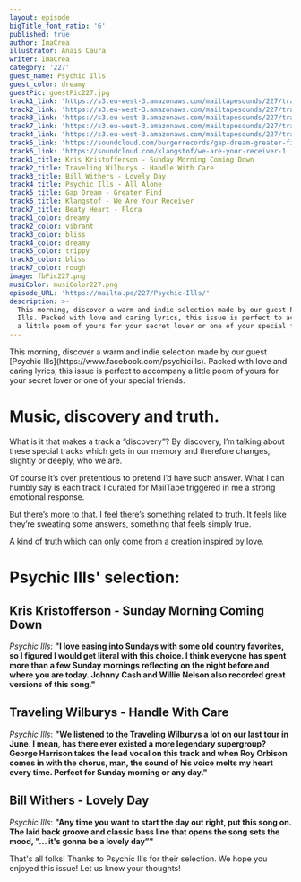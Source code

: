 ```yaml
---
layout: episode
bigTitle_font_ratio: '6'
published: true
author: ImaCrea
illustrator: Anais Caura
writer: ImaCrea
category: '227'
guest_name: Psychic Ills
guest_color: dreamy
guestPic: guestPic227.jpg
track1_link: 'https://s3.eu-west-3.amazonaws.com/mailtapesounds/227/track1.mp3'
track2_link: 'https://s3.eu-west-3.amazonaws.com/mailtapesounds/227/track2.mp3'
track3_link: 'https://s3.eu-west-3.amazonaws.com/mailtapesounds/227/track3.mp3'
track7_link: 'https://s3.eu-west-3.amazonaws.com/mailtapesounds/227/track7.mp3'
track4_link: 'https://s3.eu-west-3.amazonaws.com/mailtapesounds/227/track4.mp3'
track5_link: 'https://soundcloud.com/burgerrecords/gap-dream-greater-find'
track6_link: 'https://soundcloud.com/klangstof/we-are-your-receiver-1'
track1_title: Kris Kristofferson - Sunday Morning Coming Down
track2_title: Traveling Wilburys - Handle With Care
track3_title: Bill Withers - Lovely Day
track4_title: Psychic Ills - All Alone
track5_title: Gap Dream - Greater Find
track6_title: Klangstof - We Are Your Receiver
track7_title: Beaty Heart - Flora
track1_color: dreamy
track2_color: vibrant
track3_color: bliss
track4_color: dreamy
track5_color: trippy
track6_color: bliss
track7_color: rough
image: fbPic227.png
musiColor: musiColor227.png
episode_URL: 'https://mailta.pe/227/Psychic-Ills/'
description: >-
  This morning, discover a warm and indie selection made by our guest Psychic
  Ills. Packed with love and caring lyrics, this issue is perfect to accompagny
  a little poem of yours for your secret lover or one of your special friends.
---
```

<p id="introduction">This morning, discover a warm and indie selection made by our guest [Psychic Ills](https://www.facebook.com/psychicills). Packed with love and caring lyrics, this issue is perfect to accompany a little poem of yours for your secret lover or one of your special friends.</p>

# Music, discovery and truth.

What is it that makes a track a “discovery”? By discovery, I’m talking about these special tracks which gets in our memory and therefore changes, slightly or deeply, who we are.

Of course it’s over pretentious to pretend I’d have such answer. What I can humbly say is each track I curated for MailTape triggered in me a strong emotional response.

But there’s more to that. I feel there’s something related to truth. It feels like they’re sweating some answers, something that feels simply true.

A kind of truth which can only come from a creation inspired by love.

# Psychic Ills' selection:

## Kris Kristofferson - Sunday Morning Coming Down
_Psychic Ills_: **"**I love easing into Sundays with some old country favorites, so I figured I would get literal with this choice. I think everyone has spent more than a few Sunday mornings reflecting on the night before and where you are today. Johnny Cash and Willie Nelson also recorded great versions of this song.**"**

## Traveling Wilburys - Handle With Care
_Psychic Ills_: **"**We listened to the Traveling Wilburys a lot on our last tour in June. I mean, has there ever existed a more legendary supergroup? George Harrison takes the lead vocal on this track and when Roy Orbison comes in with the chorus, man, the sound of his voice melts my heart every time. Perfect for Sunday morning or any day.**"**

## Bill Withers - Lovely Day
_Psychic Ills_: **"**Any time you want to start the day out right, put this song on. The laid back groove and classic bass line that opens the song sets the mood, "... it's gonna be a lovely day”**"**

<p id="outroduction">That's all folks! Thanks to Psychic Ills for their selection. We hope you enjoyed this issue! Let us know your thoughts!</p>
